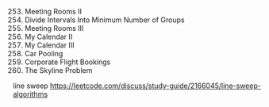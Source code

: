 253. Meeting Rooms II
254. Divide Intervals Into Minimum Number of Groups
255. Meeting Rooms III
256. My Calendar II
257. My Calendar III
258. Car Pooling
259. Corporate Flight Bookings
260. The Skyline Problem

line sweep
https://leetcode.com/discuss/study-guide/2166045/line-sweep-algorithms
